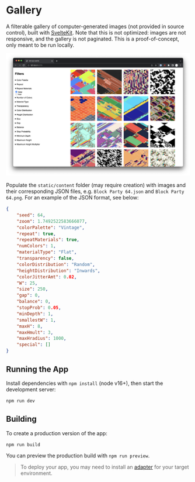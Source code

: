 # Gallery

A filterable gallery of computer-generated images (not provided in source control), built with [SvelteKit](https://kit.svelte.dev/). Note that this is not optimized: images are not responsive, and the gallery is not paginated. This is a proof-of-concept, only meant to be run locally.

!["Demo view"](./demo.png)

Populate the `static/content` folder (may require creation) with images and their corresponding JSON files, e.g. `Block Party 64.json` and `Block Party 64.png`. For an example of the JSON format, see below:

```json
{
	"seed": 64,
	"zoom": 1.7492522583666077,
	"colorPalette": "Vintage",
	"repeat": true,
	"repeatMaterials": true,
	"numColors": 1,
	"materialType": "Flat",
	"transparency": false,
	"colorDistribution": "Random",
	"heightDistribution": "Inwards",
	"colorJitterAmt": 0.02,
	"W": 25,
	"size": 250,
	"gap": 0,
	"balance": 0,
	"stopProb": 0.05,
	"minDepth": 1,
	"smallestW": 1,
	"maxH": 8,
	"maxHmult": 3,
	"maxHradius": 1000,
	"special": []
}
```

## Running the App

Install dependencies with `npm install` (node v16+), then start the development server:

```bash
npm run dev
```

## Building

To create a production version of the app:

```bash
npm run build
```

You can preview the production build with `npm run preview`.

> To deploy your app, you may need to install an [adapter](https://kit.svelte.dev/docs/adapters) for your target environment.
